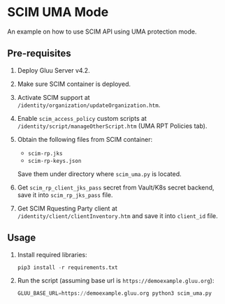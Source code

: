 # SCIM UMA Mode

An example on how to use SCIM API using UMA protection mode.

## Pre-requisites

1.  Deploy Gluu Server v4.2.
1.  Make sure SCIM container is deployed.
1.  Activate SCIM support at `/identity/organization/updateOrganization.htm`.
1.  Enable `scim_access_policy` custom scripts at `/identity/script/manageOtherScript.htm` (UMA RPT Policies tab).
1.  Obtain the following files from SCIM container:

    - `scim-rp.jks`
    - `scim-rp-keys.json`

    Save them under directory where `scim_uma.py` is located.

1.  Get `scim_rp_client_jks_pass` secret from Vault/K8s secret backend, save it into `scim_rp_jks_pass` file.
1.  Get SCIM Rquesting Party client at `/identity/client/clientInventory.htm` and save it into `client_id` file.

## Usage

1.  Install required libraries:

    ```python
    pip3 install -r requirements.txt
    ```

2.  Run the script (assuming base url is `https://demoexample.gluu.org`):

    ```python
    GLUU_BASE_URL=https://demoexample.gluu.org python3 scim_uma.py
    ```
